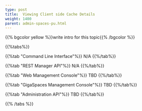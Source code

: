 ```yaml
---
type: post
title:  Viewing Client side Cache Details
weight: 1400
parent: admin-spaces-pu.html
---
```

 
 
{{% bgcolor yellow %}}write intro for this topic{{% /bgcolor %}}

 

{{%tabs%}}

{{%tab "Command Line Interface"%}}
N/A
{{%/tab%}}

{{%tab "REST Manager API"%}}
N/A
{{%/tab%}}

{{%tab "Web Management Console"%}}
TBD
{{%/tab%}}


{{%tab "GigaSpaces Management Console"%}}
TBD
{{%/tab%}}


{{%tab "Administration API"%}}
TBD
{{%/tab%}}

{{% /tabs %}}

  